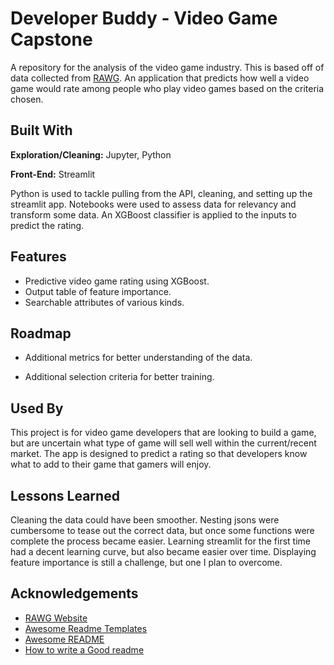 # Developer Buddy - Video Game Capstone

A repository for the analysis of the video game industry. This is based off of data collected from [RAWG](https://rawg.io/). An application that predicts how well a video game would rate among people who play video games based on the criteria chosen.



## Built With

**Exploration/Cleaning:** Jupyter, Python

**Front-End:** Streamlit

Python is used to tackle pulling from the API, cleaning, and setting up the streamlit app. Notebooks were used to assess data for relevancy and transform some data. An XGBoost classifier is applied to the inputs to predict the rating.


## Features

- Predictive video game rating using XGBoost.
- Output table of feature importance.
- Searchable attributes of various kinds.


## Roadmap

- Additional metrics for better understanding of the data.

- Additional selection criteria for better training.


## Used By

This project is for video game developers that are looking to build a game, but are uncertain what type of game will sell well within the current/recent market. The app is designed to predict a rating so that developers know what to add to their game that gamers will enjoy.



## Lessons Learned

Cleaning the data could have been smoother. Nesting jsons were cumbersome to tease out the correct data, but once some functions were complete the process became easier. Learning streamlit for the first time had a decent learning curve, but also became easier over time. Displaying feature importance is still a challenge, but one I plan to overcome.


## Acknowledgements
 - [RAWG Website](https://rawg.io/)
 - [Awesome Readme Templates](https://awesomeopensource.com/project/elangosundar/awesome-README-templates)
 - [Awesome README](https://github.com/matiassingers/awesome-readme)
 - [How to write a Good readme](https://bulldogjob.com/news/449-how-to-write-a-good-readme-for-your-github-project)
